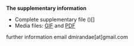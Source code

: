 </br>__The supplementary information__

- Complete supplementary file ()[]
- Media files: [GIF](https://github.com/karen9/Amazonia/tree/master/Supplementary/media) and [PDF]()

further information email dmirandae[at]gmail.com
